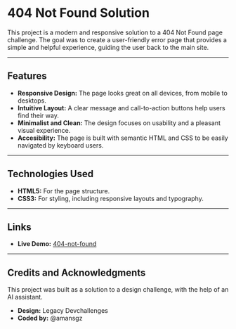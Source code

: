 # 404 Not Found Solution

This project is a modern and responsive solution to a 404 Not Found page challenge. The goal was to create a user-friendly error page that provides a simple and helpful experience, guiding the user back to the main site.

---

## Features

- **Responsive Design:** The page looks great on all devices, from mobile to desktops.
- **Intuitive Layout:** A clear message and call-to-action buttons help users find their way.
- **Minimalist and Clean:** The design focuses on usability and a pleasant visual experience.
- **Accesibility:** The page is built with semantic HTML and CSS to be easily navigated by keyboard users.

---

## Technologies Used

- **HTML5:** For the page structure.
- **CSS3:** For styling, including responsive layouts and typography.

---

## Links

- **Live Demo:** [404-not-found]()

---

## Credits and Acknowledgments

This project was built as a solution to a design challenge, with the help of an AI assistant.

- **Design:** Legacy Devchallenges
- **Coded by:** @amansgz
